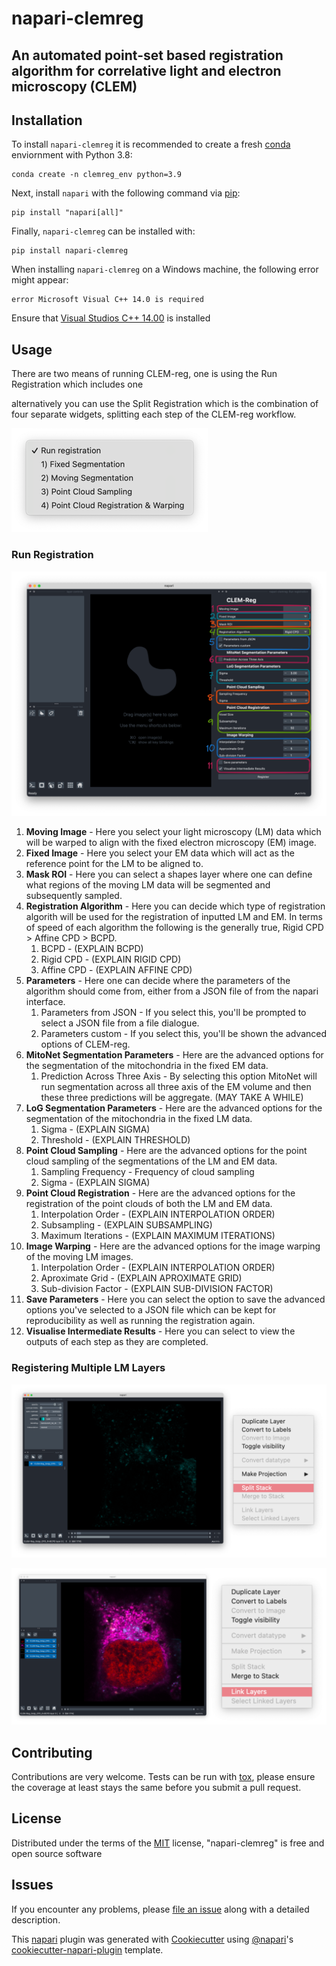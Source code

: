 # napari-clemreg

<!-- [![License](https://img.shields.io/pypi/l/napari-clemreg.svg?color=green)](https://github.com/krentzd/napari-clemreg/raw/master/LICENSE)
[![PyPI](https://img.shields.io/pypi/v/napari-clemreg.svg?color=green)](https://pypi.org/project/napari-clemreg)
[![Python Version](https://img.shields.io/pypi/pyversions/napari-clemreg.svg?color=green)](https://python.org)
[![tests](https://github.com/krentzd/napari-clemreg/workflows/tests/badge.svg)](https://github.com/krentzd/napari-clemreg/actions)
[![codecov](https://codecov.io/gh/krentzd/napari-clemreg/branch/master/graph/badge.svg)](https://codecov.io/gh/krentzd/napari-clemreg) -->

An automated point-set based registration algorithm for correlative light and electron microscopy (CLEM) 
----------------------------------
## Installation

To install `napari-clemreg` it is recommended to create a fresh [conda] enviornment with Python 3.8:

```
conda create -n clemreg_env python=3.9
```
Next, install `napari` with the following command via [pip]: 

```
pip install "napari[all]"
```

Finally, `napari-clemreg` can be installed with:
```
pip install napari-clemreg
```
When installing `napari-clemreg` on a Windows machine, the following error might appear:
```
error Microsoft Visual C++ 14.0 is required
```
Ensure that [Visual Studios C++ 14.00](https://visualstudio.microsoft.com/thank-you-downloading-visual-studio/?sku=BuildTools&rel=16) is installed
## Usage
There are two means of running CLEM-reg, one is using the Run Registration which includes one

alternatively you can use the Split Registration
which is the combination of four separate widgets, splitting each step of the CLEM-reg workflow.

![Widget Options](https://github.com/krentzd/napari-clemreg/blob/main/docs/images/clemreg_widget_options.png)
### Run Registration
![Run Registration](https://github.com/krentzd/napari-clemreg/blob/main/docs/images/Full_registration_labels.png)

1. **Moving Image** - Here you select your light microscopy (LM) data which will
be warped to align with the fixed electron microscopy (EM) image.
2. **Fixed Image** - Here you select your EM data which will
act as the reference point for the LM to be aligned to.
3. **Mask ROI** - Here you can select a shapes layer where one can define what regions of
the moving LM data will be segmented and subsequently sampled.
4. **Registration Algorithm** - Here you can decide which type of registration algorith
will be used for the registration of inputted LM and EM. In terms of speed of each algorithm
the following is the generally true, Rigid CPD > Affine CPD > BCPD.
   1. BCPD - (EXPLAIN BCPD)
   2. Rigid CPD - (EXPLAIN RIGID CPD)
   3. Affine CPD - (EXPLAIN AFFINE CPD)
5. **Parameters** - Here one can decide where the parameters of the algorithm should come
from, either from a JSON file of from the napari interface.
   1. Parameters from JSON - If you select this, you'll be prompted to select a JSON file from a file
dialogue.
   2. Parameters custom - If you select this, you'll be shown the advanced options of 
CLEM-reg.
6. **MitoNet Segmentation Parameters** - Here are the advanced options for the segmentation
of the mitochondria in the fixed EM data.
   1. Prediction Across Three Axis - By selecting this option MitoNet will run segmentation
across all three axis of the EM volume and then these three predictions will be aggregate. (MAY TAKE A WHILE)
7. **LoG Segmentation Parameters**  - Here are the advanced options for the segmentation of 
the mitochondria in the fixed LM data.
   1. Sigma - (EXPLAIN SIGMA)
   2. Threshold - (EXPLAIN THRESHOLD)
8. **Point Cloud Sampling** - Here are the advanced options for the point cloud sampling of the 
segmentations of the LM and EM data.
   1. Sampling Frequency - Frequency of cloud sampling
   2. Sigma - (EXPLAIN SIGMA)
9. **Point Cloud Registration** - Here are the advanced options for the registration of the point clouds
of both the LM and EM data.
   1. Interpolation Order - (EXPLAIN INTERPOLATION ORDER)
   2. Subsampling - (EXPLAIN SUBSAMPLING)
   3. Maximum Iterations - (EXPLAIN MAXIMUM ITERATIONS)
10. **Image Warping** - Here are the advanced options for the image warping of the moving LM images.
    1. Interpolation Order - (EXPLAIN INTERPOLATION ORDER)
    2. Aproximate Grid - (EXPLAIN APROXIMATE GRID)
    3. Sub-division Factor - (EXPLAIN SUB-DIVISION FACTOR)
11. **Save Parameters** - Here you can select the option to save the advanced options you've selected
to a JSON file which can be kept for reproducibility as well as running the registration again.
12. **Visualise Intermediate Results** - Here you can select to view the outputs of each step as they
are completed.

### Registering Multiple LM Layers
![merged-channel-split-options.png](docs%2Fimages%2Fmerged-channel-split-options.png)

![split-channels-link-layers.png](docs%2Fimages%2Fsplit-channels-link-layers.png)
## Contributing

Contributions are very welcome. Tests can be run with [tox], please ensure
the coverage at least stays the same before you submit a pull request.

## License

Distributed under the terms of the [MIT] license,
"napari-clemreg" is free and open source software

## Issues

If you encounter any problems, please [file an issue] along with a detailed description.

[napari]: https://github.com/napari/napari
[Cookiecutter]: https://github.com/audreyr/cookiecutter
[@napari]: https://github.com/napari
[MIT]: http://opensource.org/licenses/MIT
[BSD-3]: http://opensource.org/licenses/BSD-3-Clause
[GNU GPL v3.0]: http://www.gnu.org/licenses/gpl-3.0.txt
[GNU LGPL v3.0]: http://www.gnu.org/licenses/lgpl-3.0.txt
[Apache Software License 2.0]: http://www.apache.org/licenses/LICENSE-2.0
[Mozilla Public License 2.0]: https://www.mozilla.org/media/MPL/2.0/index.txt
[cookiecutter-napari-plugin]: https://github.com/napari/cookiecutter-napari-plugin
[file an issue]: https://github.com/krentzd/napari-clemreg/issues
[napari]: https://github.com/napari/napari
[tox]: https://tox.readthedocs.io/en/latest/
[pip]: https://pypi.org/project/pip/
[PyPI]: https://pypi.org/
[conda]: https://docs.conda.io/en/latest/

This [napari] plugin was generated with [Cookiecutter] using [@napari]'s [cookiecutter-napari-plugin] template.
